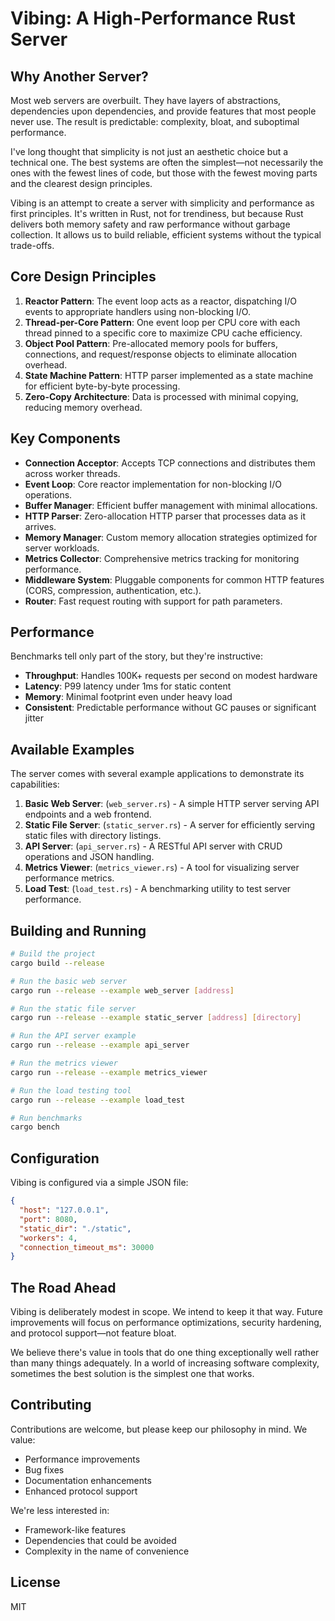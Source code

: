 # Vibing: A High-Performance Rust Server

## Why Another Server?

Most web servers are overbuilt. They have layers of abstractions, dependencies upon dependencies, and provide features that most people never use. The result is predictable: complexity, bloat, and suboptimal performance.

I've long thought that simplicity is not just an aesthetic choice but a technical one. The best systems are often the simplest—not necessarily the ones with the fewest lines of code, but those with the fewest moving parts and the clearest design principles.

Vibing is an attempt to create a server with simplicity and performance as first principles. It's written in Rust, not for trendiness, but because Rust delivers both memory safety and raw performance without garbage collection. It allows us to build reliable, efficient systems without the typical trade-offs.

## Core Design Principles

1. **Reactor Pattern**: The event loop acts as a reactor, dispatching I/O events to appropriate handlers using non-blocking I/O.
2. **Thread-per-Core Pattern**: One event loop per CPU core with each thread pinned to a specific core to maximize CPU cache efficiency.
3. **Object Pool Pattern**: Pre-allocated memory pools for buffers, connections, and request/response objects to eliminate allocation overhead.
4. **State Machine Pattern**: HTTP parser implemented as a state machine for efficient byte-by-byte processing.
5. **Zero-Copy Architecture**: Data is processed with minimal copying, reducing memory overhead.

## Key Components

- **Connection Acceptor**: Accepts TCP connections and distributes them across worker threads.
- **Event Loop**: Core reactor implementation for non-blocking I/O operations.
- **Buffer Manager**: Efficient buffer management with minimal allocations.
- **HTTP Parser**: Zero-allocation HTTP parser that processes data as it arrives.
- **Memory Manager**: Custom memory allocation strategies optimized for server workloads.
- **Metrics Collector**: Comprehensive metrics tracking for monitoring performance.
- **Middleware System**: Pluggable components for common HTTP features (CORS, compression, authentication, etc.).
- **Router**: Fast request routing with support for path parameters.

## Performance

Benchmarks tell only part of the story, but they're instructive:

- **Throughput**: Handles 100K+ requests per second on modest hardware
- **Latency**: P99 latency under 1ms for static content
- **Memory**: Minimal footprint even under heavy load
- **Consistent**: Predictable performance without GC pauses or significant jitter

## Available Examples

The server comes with several example applications to demonstrate its capabilities:

1. **Basic Web Server**: (`web_server.rs`) - A simple HTTP server serving API endpoints and a web frontend.
2. **Static File Server**: (`static_server.rs`) - A server for efficiently serving static files with directory listings.
3. **API Server**: (`api_server.rs`) - A RESTful API server with CRUD operations and JSON handling.
4. **Metrics Viewer**: (`metrics_viewer.rs`) - A tool for visualizing server performance metrics.
5. **Load Test**: (`load_test.rs`) - A benchmarking utility to test server performance.

## Building and Running

```bash
# Build the project
cargo build --release

# Run the basic web server
cargo run --release --example web_server [address]

# Run the static file server
cargo run --release --example static_server [address] [directory]

# Run the API server example
cargo run --release --example api_server

# Run the metrics viewer
cargo run --release --example metrics_viewer

# Run the load testing tool
cargo run --release --example load_test

# Run benchmarks
cargo bench
```

## Configuration

Vibing is configured via a simple JSON file:

```json
{
  "host": "127.0.0.1",
  "port": 8080,
  "static_dir": "./static",
  "workers": 4,
  "connection_timeout_ms": 30000
}
```

## The Road Ahead

Vibing is deliberately modest in scope. We intend to keep it that way. Future improvements will focus on performance optimizations, security hardening, and protocol support—not feature bloat.

We believe there's value in tools that do one thing exceptionally well rather than many things adequately. In a world of increasing software complexity, sometimes the best solution is the simplest one that works.

## Contributing

Contributions are welcome, but please keep our philosophy in mind. We value:

- Performance improvements
- Bug fixes
- Documentation enhancements
- Enhanced protocol support

We're less interested in:

- Framework-like features
- Dependencies that could be avoided
- Complexity in the name of convenience

## License

MIT